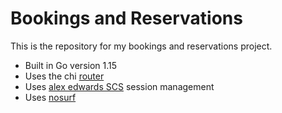 # Bookings and Reservations

This is the repository for my bookings and reservations project.

- Built in Go version 1.15
- Uses the chi [router](github.com/go-chi/chi)   
- Uses [alex edwards SCS](github.com/alexedwards/scs/v2) session management 
- Uses [nosurf](github.com/justinas/nosurf)
